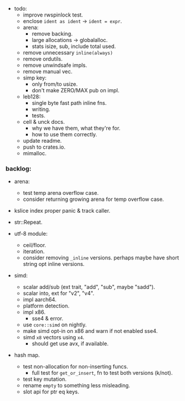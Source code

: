 
- todo:
    - improve rwspinlock test.
    - enclose `ident as ident` -> `ident = expr`.
    - arena:
        - remove backing.
        - large allocations -> globalalloc.
        - stats isize, sub, include total used.
    - remove unnecessary `inline(always)`
    - remove ordutils.
    - remove unwindsafe impls.
    - remove manual vec.
    - simp key:
        - only from/to usize.
        - don't make ZERO/MAX pub on impl.
    - leb128:
        - single byte fast path inline fns.
        - writing.
        - tests.
    - cell & unck docs.
        - why we have them, what they're for.
        - how to use them correctly.
    - update readme.
    - push to crates.io.
    - mimalloc.



### backlog:

- arena:
    - test temp arena overflow case.
    - consider returning growing arena for temp overflow case.

- kslice index proper panic & track caller.

- str::Repeat.

- utf-8 module:
    - ceil/floor.
    - iteration.
    - consider removing `_inline` versions.
      perhaps maybe have short string opt inline versions.

- simd:
    - scalar add/sub (ext trait, "add", "sub", maybe "sadd").
    - scalar into, ext for "v2", "v4".
    - impl aarch64.
    - platform detection.
    - impl x86.
        - sse4 & error.
    - use `core::simd` on nightly.
    - make simd opt-in on x86 and warn if not enabled sse4.
    - simd `x8` vectors using `x4`.
        - should get use avx, if available.

- hash map.
    - test non-allocation for non-inserting funcs.
        - full test for `get_or_insert`, fn to test both versions (k/not).
    - test key mutation.
    - rename `empty` to something less misleading.
    - slot api for ptr eq keys.


